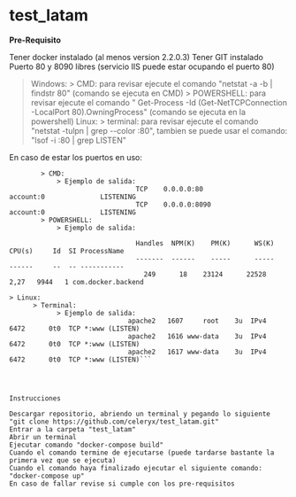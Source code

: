 # test_latam

**Pre-Requisito**

Tener docker instalado (al menos version 2.2.0.3)
Tener GIT instalado
Puerto 80 y 8090 libres (servicio IIS puede estar ocupando el puerto 80)
> Windows:
    > CMD: para revisar ejecute el comando "netstat -a -b | findstr 80" (comando se ejecuta en CMD)
    > POWERSHELL: para revisar ejecute el comando " Get-Process -Id (Get-NetTCPConnection -LocalPort 80).OwningProcess" (comando se ejecuta en la powershell)
> Linux:
    > terminal: para revisar ejecute el comando "netstat -tulpn | grep --color :80", tambien se puede usar el comando:  "lsof -i :80 | grep LISTEN"

En caso de estar los puertos en uso:
  ```> Windows:
          > CMD:
              > Ejemplo de salida:
                                  TCP    0.0.0.0:80             account:0              LISTENING
                                  TCP    0.0.0.0:8090           account:0              LISTENING
          > POWERSHELL: 
              > Ejemplo de salida:
                      
                                  Handles  NPM(K)    PM(K)      WS(K)     CPU(s)     Id  SI ProcessName
                                  -------  ------    -----      -----     ------     --  -- -----------
                                    249      18    23124      22528       2,27   9944   1 com.docker.backend
  
  > Linux:
        > Terminal: 
              > Ejemplo de salida: 
                                apache2   1607     root    3u  IPv4   6472      0t0  TCP *:www (LISTEN)
                                apache2   1616 www-data    3u  IPv4   6472      0t0  TCP *:www (LISTEN) 
                                apache2   1617 www-data    3u  IPv4   6472      0t0  TCP *:www (LISTEN)```




Instrucciones

Descargar repositorio, abriendo un terminal y pegando lo siguiente "git clone https://github.com/celeryx/test_latam.git"
Entrar a la carpeta "test_latam"
Abrir un terminal
Ejecutar comando "docker-compose build"
Cuando el comando termine de ejecutarse (puede tardarse bastante la primera vez que se ejecuta)
Cuando el comando haya finalizado ejecutar el siguiente comando: "docker-compose up"
En caso de fallar revise si cumple con los pre-requisitos
